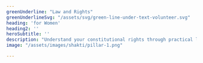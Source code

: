 ```yaml
---
greenUnderline: "Law and Rights"
greenUnderlineSvg: "/assets/svg/green-line-under-text-volunteer.svg"
heading: 'for Women' 
heading2: ''
heroSubtitle: ''
description: "Understand your constitutional rights through practical legal training—so you can protect yourself and act confidently in any situation."
image: "/assets/images/shakti/pillar-1.png"

---
```

